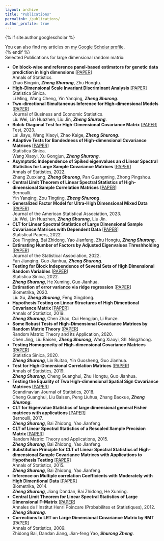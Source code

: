 ```yaml
---
layout: archive
title: "Publications"
permalink: /publications/
author_profile: true
---
```


{% if site.author.googlescholar %}
  <div class="wordwrap">You can also find my articles on <a href="{{site.author.googlescholar}}">my Google Scholar profile</a>.</div>
{% endif %}
<br>
<div class="wordwrap">Selected Publications for large dimensional random matrix:</div>

- **On block-wise and reference panel-based estimators for genetic data prediction in high dimensions** \[[PAPER](https://arxiv.org/abs/2203.12003)\] <br>Annals of Statistics. <br>Zhao Bingxin, ***Zheng Shurong***, Zhu Hongtu.
- **High-Dimensional Scale Invariant Discriminant Analysis** \[[PAPER](#)\] <br>Statistica Sinica. <br>Li Ming, Wang Cheng, Yin Yanqing, ***Zheng Shurong***.
- **Two-directional Simultaneous Inference for High-dimensional Models** \[[PAPER](https://arxiv.org/abs/2012.11100)\] <br>Journal of Business and Economic Statistics. <br>Liu Wei, Lin Huazhen, Liu Jin, ***Zheng Shurong***.
- **Bolck-Diagonal Test for High-Dimensional Covariance Matrix** \[[PAPER](https://link.springer.com/article/10.1007/s11749-022-00842-x)\] <br>Test, 2023. <br>Lai Jiayu, Wang Xiaoyi, Zhao Kaige, ***Zheng Shurong***.
- **Adaptive Tests for Bandedness of High-dimensional Covariance Matrices** \[[PAPER](https://arxiv.org/abs/2204.11155)\] <br>Statistica Sinica. <br>Wang Xiaoyi, Xu Gongjun, ***Zheng Shurong***.
- **Asymptotic Independence of Spiked eigenvalues an d Linear Spectral Statistics for Large Sample Covariance Matrices** \[[PAPER](https://arxiv.org/pdf/2009.11010.pdf)\] <br>Annals of Statistics, 2022. <br>Zhang Zuoxiang, ***Zheng Shurong***, Pan Guangming, Zhong Pingshou.
- **Central Limit Theorem of Linear Spectral Statistics of High-dimensional Sample Correlation Matrices** \[[PAPER](https://arxiv.org/abs/1912.06357)\] <br>Bernoulli. <br>Yin Yanqing, Zou Tingting, ***Zheng Shurong***.
- **Generalized Factor Model for Ultra-High Dimensional Mixed Data** \[[PAPER](https://www.tandfonline.com/doi/abs/10.1080/01621459.2021.1999818)\] <br>Journal of the American Statistical Association, 2023. <br>Liu Wei, Lin Huazhen, ***Zheng Shurong***, Liu Jin.
- **CLT for Linear Spectral Statistics of Large Dimensional Sample Covariance Matrices with Dependent Data** \[[PAPER](https://arxiv.org/abs/1708.03749)\] <br>Statistical Papers, 2022. <br>Zou Tingting, Bai Zhidong, Yao Jianfeng, Zhu Hongtu, ***Zheng Shurong***.
- **Estimating Number of Factors by Adjusted Eigenvalues Threshholding** \[[PAPER](https://arxiv.org/pdf/1909.10710.pdf)\] <br>Journal of the Statistical Association, 2022. <br>Fan Jianqing, Guo Jianhua, ***Zheng Shurong***.
- **Testing for Block Independence of Several Sets of High Dimensional Random Variables** \[[PAPER](#)\] <br>Statistica Sinica, 2022. <br>***Zheng Shurong***, He Xuming, Guo Jianhua.
- **Estimation of error variance via ridge regression** \[[PAPER](https://academic.oup.com/biomet/article-abstract/107/2/481/5716270)\] <br>Biometrika, 2020. <br>Liu Xu, ***Zheng Shurong***, Feng Xingdong.
- **Hypothesis Testing on Linear Structures of High Dimentional Covariance Matrix** \[[PAPER](https://www.ncbi.nlm.nih.gov/pmc/articles/PMC6910252/)\] <br>Annals of Statistics, 2019. <br>***Zheng Shurong***, Chen Zhao, Cui Hengjian, Li Runze.
- **Some Robust Tests of High-Dimensional Covariance Matrices by Random Matrix Theory** \[[PAPER](#)\] <br>Random Matrix: Theory and its Application, 2020. <br>Chen Jing, Liu Baisen, ***Zheng Shurong***, Wang Xiaoyi, Shi Ningzhong.
- **Testing Homogeneity of High-dimensional Covariance Matrices** \[[PAPER](https://hub.hku.hk/bitstream/10722/288181/1/content.pdf?accept=1)\] <br>Statistica Sinica, 2020. <br>***Zheng Shurong***, Lin Ruitao, Yin Guosheng, Guo Jianhua.
- **Test for High-Dimensional Correlation Matrices** \[[PAPER](https://www.ncbi.nlm.nih.gov/pmc/articles/PMC6709985/)\] <br>Annals of Statistics, 2019. <br>***Zheng Shurong***, Cheng Guanghui, Zhu Hongtu, Guo Jianhua.
- **Testing the Equality of Two High-dimensional Spatial Sign Covariance Matrices** \[[PAPER](https://rest.neptune-prod.its.unimelb.edu.au/server/api/core/bitstreams/45cab125-6f33-576d-87f0-e742e4ebcd20/content)\] <br>Scandinavian Journal of Statistics, 2018. <br>Cheng Guanghui, Liu Baisen, Peng Liuhua, Zhang Baoxue, ***Zheng Shurong***.
- **CLT for Eigenvalue Statistics of large dimensional general Fisher matrices with applications** \[[PAPER](https://projecteuclid.org/journals/bernoulli/volume-23/issue-2/CLT-for-eigenvalue-statistics-of-large-dimensional-general-Fisher-matrices/10.3150/15-BEJ772.full)\] <br>Bernoulli, 2017. <br>***Zheng Shurong***, Bai Zhidong, Yao Jianfeng.
- **CLT of Linear Spectral Statistics of a Rescaled Sample Precision Matrix** \[[PAPER](https://hub.hku.hk/bitstream/10722/231310/1/content.pdf?accept=1)\] <br>Random Matrix: Theory and Applications, 2015. <br>***Zheng Shurong***, Bai Zhidong, Yao Jianfeng.
- **Substitution Principle for CLT of Linear Spectral Statistics of High-dimensional Sample Covariance Matrices with Applications to Hypothesis Testing** \[[PAPER](https://projecteuclid.org/journals/annals-of-statistics/volume-43/issue-2/Substitution-principle-for-CLT-of-linear-spectral-statistics-of-high/10.1214/14-AOS1292.full)\] <br>Annals of Statistics, 2015. <br>***Zheng Shurong***, Bai Zhidong, Yao Jianfeng.
- **Inference on Multiple correlation Coefficients with Moderately with High Dimentional Data** \[[PAPER](https://citeseerx.ist.psu.edu/document?repid=rep1&type=pdf&doi=b62a982b60e160ad7795233edaf62a5b05392e94)\] <br>Biometrika, 2014. <br>***Zheng Shurong***, Jiang Dandan, Bai Zhidong, He Xuming.
- **Central Limit Theorem for Linear Spectral Statistics of Large Dimensional F-Matrix** \[[PAPER](http://www.numdam.org/item/10.1214/11-AIHP414.pdf)\] <br>Annales de l'Institut Henri Poincare (Probabilites et Statistiques), 2012. <br>***Zheng Shurong***.
- **Corrections to LRT on Large Dimensional Covariance Matrix by RMT** \[[PAPER](https://projecteuclid.org/journals/annals-of-statistics/volume-37/issue-6B/Corrections-to-LRT-on-large-dimensional-covariance-matrix-by-RMT/10.1214/09-AOS694.full)\] <br>Annals of Statistics, 2009. <br>Zhidong Bai, Dandan Jiang, Jian-feng Yao, ***Shurong Zheng***.
